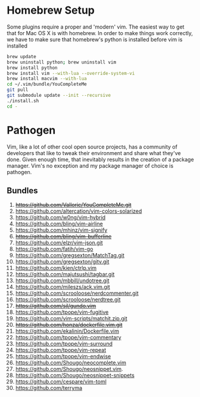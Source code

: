 # Homebrew Setup

Some plugins require a proper and 'modern' vim.  The easiest way to get that
for Mac OS X is with homebrew.  In order to make things work correctly, we
have to make sure that homebrew's python is installed before vim is installed

```bash
brew update
brew uninstall python; brew uninstall vim
brew install python
brew install vim --with-lua --override-system-vi
brew install macvim --with-lua
cd ~/.vim/bundle/YouCompleteMe
git pull
git submodule update --init --recursive
./install.sh
cd -
```

# Pathogen

Vim, like a lot of other cool open source projects, has a community of
developers that like to tweak their environment and share what they've done.
Given enough time, that inevitably results in the creation of a package
manager.  Vim's no exception and my package manager of choice is pathogen.

## Bundles

1. ~~https://github.com/Valloric/YouCompleteMe.git~~
1. https://github.com/altercation/vim-colors-solarized
1. https://github.com/w0ng/vim-hybrid
1. https://github.com/bling/vim-airline
1. https://github.com/mhinz/vim-signify
1. ~~https://github.com/bling/vim-bufferline~~
1. https://github.com/elzr/vim-json.git
1. https://github.com/fatih/vim-go
1. https://github.com/gregsexton/MatchTag.git
1. https://github.com/gregsexton/gitv.git
1. https://github.com/kien/ctrlp.vim
1. https://github.com/majutsushi/tagbar.git
1. https://github.com/mbbill/undotree.git
1. https://github.com/mileszs/ack.vim.git
1. https://github.com/scrooloose/nerdcommenter.git
1. https://github.com/scrooloose/nerdtree.git
1. ~~https://github.com/sjl/gundo.vim~~
1. https://github.com/tpope/vim-fugitive
1. https://github.com/vim-scripts/matchit.zip.git
1. ~~https://github.com/honza/dockerfile.vim.git~~
1. https://github.com/ekalinin/Dockerfile.vim
1. https://github.com/tpope/vim-commentary
1. https://github.com/tpope/vim-surround
1. https://github.com/tpope/vim-repeat
1. https://github.com/tpope/vim-endwise
1. https://github.com/Shougo/neocomplete.vim
1. https://github.com/Shougo/neosnippet.vim.
1. https://github.com/Shougo/neosnippet-snippets
1. https://github.com/cespare/vim-toml
1. https://github.com/terryma
